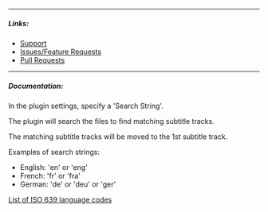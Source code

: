 
---

##### Links:

- [Support](https://unmanic.app/discord)
- [Issues/Feature Requests](https://github.com/Unmanic/plugin.normalise_aac/issues)
- [Pull Requests](https://github.com/Unmanic/plugin.normalise_aac/pulls)

---

##### Documentation:

In the plugin settings, specify a 'Search String'.

The plugin will search the files to find matching subtitle tracks.

The matching subtitle tracks will be moved to the 1st subtitle track.


Examples of search strings:

- English: 'en' or 'eng'
- French: 'fr' or 'fra'
- German: 'de' or 'deu' or 'ger'

[List of ISO 639 language codes](https://en.wikipedia.org/wiki/List_of_ISO_639_language_codes)
